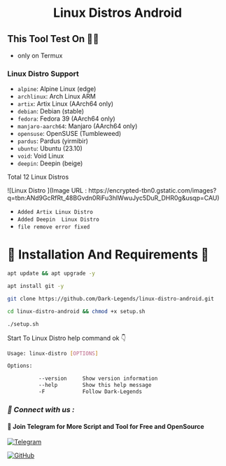 <h1 align="center">Linux Distros Android</h1>




<h2>This Tool Test On 👨‍💻</h2>

- only on Termux

<h3>Linux Distro Support</h3>

* `alpine`: Alpine Linux (edge)
* `archlinux`: Arch Linux ARM
* `artix`: Artix Linux (AArch64 only)
* `debian`: Debian (stable)
* `fedora`: Fedora 39 (AArch64 only)
* `manjaro-aarch64`: Manjaro (AArch64 only)
* `opensuse`: OpenSUSE (Tumbleweed)
* `pardus`: Pardus (yirmibir)
* `ubuntu`: Ubuntu (23.10)
* `void`: Void Linux
* `deepin`: Deepin (beige)
<p>Total 12 Linux Distros</p>
![Linux Distro ](Image URL : https://encrypted-tbn0.gstatic.com/images?q=tbn:ANd9GcRfRt_48BGvdn0RiFu3hIWwuJyc5DuR_DHR0g&usqp=CAU)


- ` Added Artix Linux Distro `
- ` Added Deepin  Linux Distro `
- ` file remove error fixed `

<h1>🔰 Installation And Requirements 🔰</h1>


```bash
apt update && apt upgrade -y
```

```bash
apt install git -y
```


```bash
git clone https://github.com/Dark-Legends/linux-distro-android.git
```


```bash
cd linux-distro-android && chmod +x setup.sh
```


```bash
./setup.sh
```
<p>Start To Linux Distro help command ok 👇</p>

```bash
Usage: linux-distro [OPTIONS]

Options:

          --version     Show version information
          --help        Show this help message
          -F            Follow Dark-Legends
```

<h3><b><i>📡 Connect with us :</i></b></h3>


<h4>📢 Join Telegram for More Script and Tool for Free and OpenSource </h4>

[![Telegram](https://img.shields.io/badge/Telegram-Channel-blue?style=flat-square&logo=telegram)](https://t.me/CyberDarkLegends)

[![GitHub](https://img.shields.io/badge/GitHub-Profile-black?style=flat-square&logo=github)](https://github.com/Dark-Legends)

